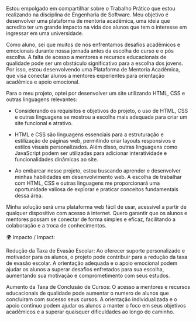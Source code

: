 Estou empolgado em compartilhar sobre o Trabalho Prático que estou realizando na disciplina de Engenharia de Software. Meu objetivo é desenvolver uma plataforma de mentoria acadêmica, uma ideia que acredito ter um grande impacto na vida dos alunos que tem o interesse em ingressar em uma universidade. 

Como aluno, sei que muitos de nós enfrentamos desafios acadêmicos e emocionais durante nossa jornada antes da escolha do curso e o pós escolha. A falta de acesso a mentores e recursos educacionais de qualidade pode ser um obstáculo significativo para a escolha dos jovens. Por isso, estou desenvolvendo uma Plataforma de Mentoria Acadêmica, que visa conectar alunos a mentores experientes para orientação acadêmica e apoio emocional.

Para o meu projeto, optei por desenvolver um site utilizando HTML, CSS e outras linguagens relevantes:

- Considerando os requisitos e objetivos do projeto, o uso de HTML, CSS e outras linguagens se mostrou a escolha mais adequada para criar um site funcional e atrativo.

- HTML e CSS são linguagens essenciais para a estruturação e estilização de páginas web, permitindo criar layouts responsivos e estilos visuais personalizados. Além disso, outras linguagens como JavaScript podem ser utilizadas para adicionar interatividade e funcionalidades dinâmicas ao site.

- Ao embarcar nesse projeto, estou buscando aprender e desenvolver minhas habilidades em desenvolvimento web. A escolha de trabalhar com HTML, CSS e outras linguagens me proporcionará uma oportunidade valiosa de explorar e praticar conceitos fundamentais dessa área.

Minha solução será uma plataforma web fácil de usar, acessível a partir de qualquer dispositivo com acesso à internet. Quero garantir que os alunos e mentores possam se conectar de forma simples e eficaz, facilitando a colaboração e a troca de conhecimentos.

🌍 Impacto / Impact:

Redução da Taxa de Evasão Escolar: Ao oferecer suporte personalizado e motivador para os alunos, o projeto pode contribuir para a redução da taxa de evasão escolar. A orientação adequada e o apoio emocional podem ajudar os alunos a superar desafios enfretados para sua escolha, aumentando sua motivação e comprometimento com seus estudos.

Aumento da Taxa de Conclusão de Cursos: O acesso a mentores e recursos educacionais de qualidade pode aumentar o numero de alunos que concluíram com sucesso seus cursos. A orientação individualizada e o apoio contínuo podem ajudar os alunos a manter o foco em seus objetivos acadêmicos e a superar quaisquer dificuldades ao longo do caminho.

